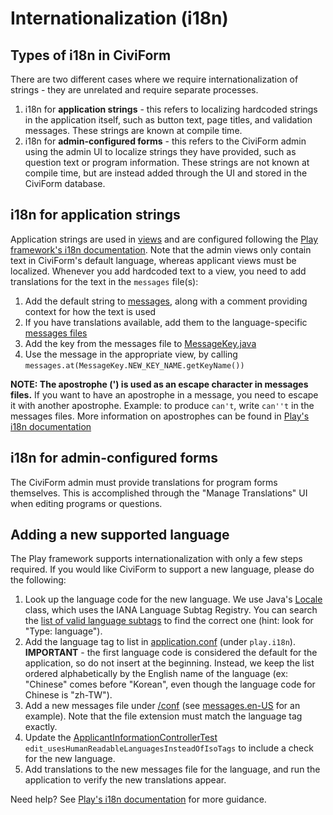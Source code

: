 # Internationalization (i18n)

## Types of i18n in CiviForm

There are two different cases where we require internationalization of strings - they are unrelated and require separate processes.

1. i18n for **application strings** - this refers to localizing hardcoded strings in the application itself, such as button text, page titles, and validation messages. These strings are known at compile time.
2. i18n for **admin-configured forms** - this refers to the CiviForm admin using the admin UI to localize strings they have provided, such as question text or program information. These strings are not known at compile time, but are instead added through the UI and stored in the CiviForm database.

## i18n for application strings

Application strings are used in [views](https://github.com/civiform/civiform/tree/main/server/app/views) and are configured following the [Play framework's i18n documentation](https://www.playframework.com/documentation/2.8.x/JavaI18N). Note that the admin views only contain text in CiviForm's default language, whereas applicant views must be localized. Whenever you add hardcoded text to a view, you need to add translations for the text in the `messages` file(s):

1. Add the default string to [messages](https://github.com/civiform/civiform/blob/main/server/conf/messages), along with a comment providing context for how the text is used
2. If you have translations available, add them to the language-specific [messages files](https://github.com/civiform/civiform/blob/main/server/conf)
3. Add the key from the messages file to [MessageKey.java](https://github.com/civiform/civiform/blob/main/server/app/services/MessageKey.java)
4. Use the message in the appropriate view, by calling `messages.at(MessageKey.NEW_KEY_NAME.getKeyName())`

**NOTE: The apostrophe (') is used as an escape character in messages files.** If you want to have an apostrophe in a message, you need to escape it with another apostrophe. Example: to produce `can't`, write `can''t` in the messages files. More information on apostrophes can be found in [Play's i18n documentation](https://www.playframework.com/documentation/2.8.x/JavaI18N#Notes-on-apostrophes)

## i18n for admin-configured forms

The CiviForm admin must provide translations for program forms themselves. This is accomplished through the "Manage Translations" UI when editing programs or questions.

## Adding a new supported language

The Play framework supports internationalization with only a few steps required. If you would like CiviForm to support a new language, please do the following:

1. Look up the language code for the new language. We use Java's [Locale](https://docs.oracle.com/en/java/javase/11/docs/api/java.base/java/util/Locale.html) class, which uses the IANA Language Subtag Registry. You can search the [list of valid language subtags](https://www.iana.org/assignments/language-subtag-registry/language-subtag-registry) to find the correct one (hint: look for "Type: language").
2. Add the language tag to list in [application.conf](https://github.com/civiform/civiform/blob/main/server/conf/application.conf) (under `play.i18n`). **IMPORTANT** - the first language code is considered the default for the application, so do not insert at the beginning. Instead, we keep the list ordered alphabetically by the English name of the language (ex: "Chinese" comes before "Korean", even though the language code for Chinese is "zh-TW").
3. Add a new messages file under [/conf](https://github.com/civiform/civiform/tree/main/server/conf) (see [messages.en-US](https://github.com/civiform/civiform/blob/main/server/conf/messages.en-US) for an example). Note that the file extension must match the language tag exactly.
4. Update the [ApplicantInformationControllerTest](https://github.com/civiform/civiform/blob/main/server/test/controllers/applicant/ApplicantInformationControllerTest.java) `edit_usesHumanReadableLanguagesInsteadOfIsoTags` to include a check for the new language.
5. Add translations to the new messages file for the language, and run the application to verify the new translations appear.

Need help? See [Play's i18n documentation](https://www.playframework.com/documentation/2.8.x/JavaI18N) for more guidance.
